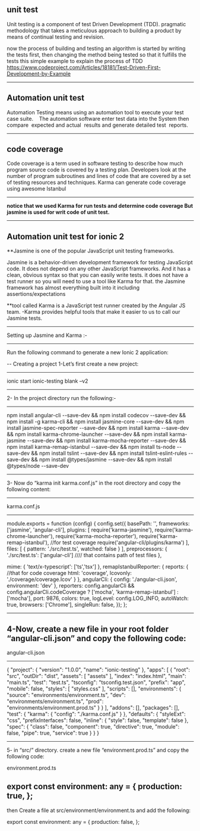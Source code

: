 unit test
------------

Unit testing is a component of  test Driven Development (TDD).
 pragmatic methodology that takes a meticulous approach to building a product by means of continual testing and revision.
 
 now the process of building and testing an algorithm is started by writing the tests first, then changing the method being tested so that it fulfills the tests this simple example to explain the process of TDD https://www.codeproject.com/Articles/18181/Test-Driven-First-Development-by-Example

_________________________________________________________________________________________________________________________

Automation unit test 
---------------------
Automation Testing means using an automation tool to execute your test case suite.   
The automation software enter test data into the System then compare  expected and actual  results and generate detailed test  reports. 

___________________________________________________________________________________________________________________________
code coverage
--------------

Code coverage is a term used in software testing to describe how much program source code is covered by a testing plan. 
Developers look at the number of program subroutines and lines of code that are covered by a set of testing resources and techniques.
Karma can generate code coverage using awesome Istanbul
______________________________________________________________________________________________________________________________

****notice that we used Karma for run tests and determine code coverage But jasmine is used for writ code of unit test.****
__________________________________________________________________________________________________________________________

Automation unit test for ionic 2
------------------------------

**Jasmine is one of the popular JavaScript unit testing frameworks.
 
Jasmine is a behavior-driven development framework for testing JavaScript code. 
It does not depend on any other JavaScript frameworks. And it has a clean, obvious syntax so that you can easily write tests.
it does not have a test runner so you will need to use a tool like Karma for that.
the Jasmine framework has almost everything built into it including assertions/expectations  

**tool called Karma is a JavaScript test runner created by the Angular JS team.
-Karma provides helpful tools that make it easier to us to call our Jasmine tests.
_____________________________________________________________________________________________________________________________

 Setting up Jasmine and Karma :-
 ______________________________
 
 Run the following command to generate a new Ionic 2 application:
 
-- Creating a project
1-Let’s first create a new project:
_________________________________
 
 ionic start ionic-testing blank –v2
 
 --------------------------------------------------------------------------------------------------------------------
 
 2- In the project directory run the following:-
 _____________________________________________

npm install angular-cli --save-dev && npm install codecov --save-dev && npm install -g karma-cli && npm install jasmine-core --save-dev && npm install jasmine-spec-reporter --save-dev && npm install karma --save-dev && npm install karma-chrome-launcher --save-dev && npm install karma-jasmine --save-dev && npm install karma-mocha-reporter --save-dev && npm install karma-remap-istanbul --save-dev && npm install ts-node --save-dev && npm install tslint --save-dev && npm install tslint-eslint-rules --save-dev && npm install @types/jasmine --save-dev && npm install @types/node --save-dev

---------------------------------------------------------------------------------------------------------------------

 3- Now do “karma init karma.conf.js” in the root directory and copy the following content:
 _________________________________________________________________________________________________
 
karma.conf.js 
*********************************************************************************************************
module.exports = function (config) {
 config.set({
   basePath: '',
   frameworks: ['jasmine', 'angular-cli'],
   plugins: [
     require('karma-jasmine'),
     require('karma-chrome-launcher'),
     require('karma-mocha-reporter'),
     require('karma-remap-istanbul'), //for test coverage
     require('angular-cli/plugins/karma')
   ],
   files: [
     { pattern: './src/test.ts', watched: false }
   ],
   preprocessors: {
     './src/test.ts': ['angular-cli'] //// that contains path of test files
   },
    
   mime: {
     'text/x-typescript': ['ts','tsx']
   },
   remapIstanbulReporter: {
     reports: { 
     //that for code coverage 
       html: 'coverage',
       lcovonly: './coverage/coverage.lcov'
     }
   },
   angularCli: {
     config: './angular-cli.json',
     environment: 'dev'
   },
   reporters: config.angularCli && config.angularCli.codeCoverage
             ? ['mocha', 'karma-remap-istanbul']
             : ['mocha'],
   port: 9876,
   colors: true,
   logLevel: config.LOG_INFO,
   autoWatch: true,
   browsers: ['Chrome'],
   singleRun: false,
 });
};
**************************************************************************************************************

4-Now, create a new file in your root folder “angular-cli.json” and copy the following code:
------------------------------------------------------------------------------------------------------------
angular-cli.json
***********************************************************************************************************

{
 "project": {
   "version": "1.0.0",
   "name": "ionic-testing"
 },
 "apps": [
   {
     "root": "src",
     "outDir": "dist",
     "assets": [
       "assets"
     ],
     "index": "index.html",
     "main": "main.ts",
     "test": "test.ts",
     "tsconfig": "tsconfig.test.json",
     "prefix": "app",
     "mobile": false,
     "styles": [
       "styles.css"
     ],
     "scripts": [],
     "environments": {
       "source": "environments/environment.ts",
       "dev": "environments/environment.ts",
       "prod": "environments/environment.prod.ts"
     }
   }
 ],
 "addons": [],
 "packages": [],
 "test": {
   "karma": {
     "config": "./karma.conf.js"
   }
 },
 "defaults": {
   "styleExt": "css",
   "prefixInterfaces": false,
   "inline": {
     "style": false,
     "template": false
   },
   "spec": {
     "class": false,
     "component": true,
     "directive": true,
     "module": false,
     "pipe": true,
     "service": true
   }
 }
}
********************************************************************************************************************************

 
5- in “src/” directory. create a new file “environment.prod.ts” and copy the following code:

environment.prod.ts

export const environment: any = {
  production: true,
};
----------------------------------------------------------

then Create a file at src/environment/environment.ts and add the following:
 
export const environment: any = {
  production: false,
};
